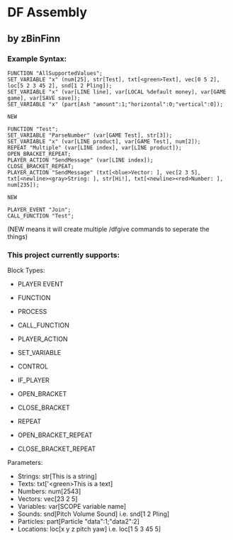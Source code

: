 # DF Assembly
## by zBinFinn

### Example Syntax:
```
FUNCTION "AllSupportedValues";
SET_VARIABLE "x" (num[25], str[Test], txt[<green>Text], vec[0 5 2], loc[5 2 3 45 2], snd[1 2 Pling]);
SET_VARIABLE "x" (var[LINE line], var[LOCAL %default money], var[GAME game], var[SAVE save]);
SET_VARIABLE "x" (part[Ash "amount":1;"horizontal":0;"vertical":0]);

NEW

FUNCTION "Test";
SET_VARIABLE "ParseNumber" (var[GAME Test], str[3]);
SET_VARIABLE "x" (var[LINE product], var[GAME Test], num[2]);
REPEAT "Multiple" (var[LINE index], var[LINE product]);
OPEN_BRACKET_REPEAT;
PLAYER_ACTION "SendMessage" (var[LINE index]);
CLOSE_BRACKET_REPEAT;
PLAYER_ACTION "SendMessage" (txt[<blue>Vector: ], vec[2 3 5], txt[<newline><gray>String: ], str[Hi!], txt[<newline><red>Number: ], num[235]);

NEW

PLAYER_EVENT "Join";
CALL_FUNCTION "Test";
```
(NEW means it will create multiple /dfgive commands to seperate the things)

### This project currently supports:
Block Types:
- PLAYER EVENT
- FUNCTION
- PROCESS

- CALL_FUNCTION
- PLAYER_ACTION
- SET_VARIABLE
- CONTROL

- IF_PLAYER
- OPEN_BRACKET
- CLOSE_BRACKET

- REPEAT
- OPEN_BRACKET_REPEAT
- CLOSE_BRACKET_REPEAT

Parameters:
- Strings: str[This is a string]
- Texts: txt['\<green>This is a text]
- Numbers: num[2543]
- Vectors: vec[23 2 5]
- Variables: var[SCOPE variable name]
- Sounds: snd[Pitch Volume Sound] i.e.
          snd[1 2 Pling]
- Particles: part[Particle "data":1;"data2":2]
- Locations: loc[x y z pitch yaw] i.e. loc[1 5 3 45 5]
